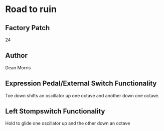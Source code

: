 



# Road to ruin

## Factory Patch


24  

## Author


Dean Morris  

## Expression Pedal/External Switch Functionality


Toe down shifts an oscillator up one octave and another down one octave.  

## Left Stompswitch Functionality


Hold to glide one oscillator up and the other down an octave